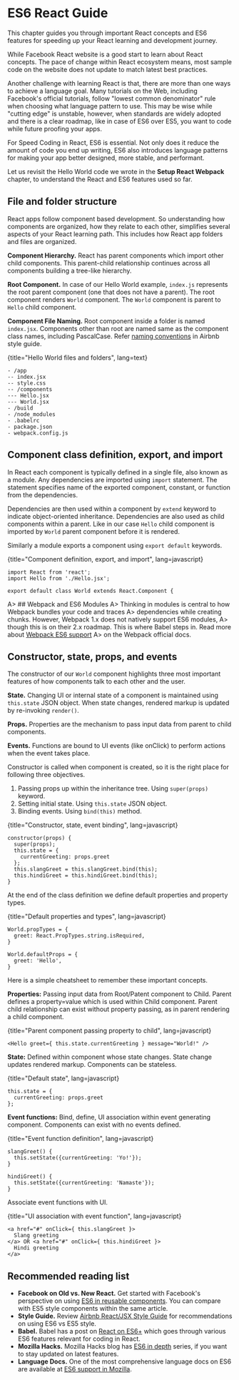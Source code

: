 # ES6 React Guide

This chapter guides you through important React concepts and ES6 features
for speeding up your React learning and development journey.

While Facebook React website is a good start to learn about React concepts. The pace of
change within React ecosystem means, most sample code on the website does not update to
match latest best practices.

Another challenge with learning React is that, there are more than one ways
to achieve a language goal. Many tutorials on the Web, including Facebook's official tutorials,
follow "lowest common denominator" rule when choosing what language pattern to use.
This may be wise while "cutting edge" is unstable, however, when standards are widely
adopted and there is a clear roadmap, like in case of ES6 over ES5, you want to code
while future proofing your apps.

For Speed Coding in React, ES6 is essential. Not only does it reduce the amount of code
you end up writing, ES6 also introduces language patterns for making your app better designed,
more stable, and performant.

Let us revisit the Hello World code we wrote in the **Setup React Webpack** chapter, to understand
the React and ES6 features used so far.

## File and folder structure

React apps follow component based development. So understanding how components are organized,
how they relate to each other, simplifies several aspects of your React learning path.
This includes how React app folders and files are organized.

**Component Hierarchy.** React has parent components which import other child components.
This parent-child relationship continues across all components building a tree-like hierarchy.

**Root Component.** In case of our Hello World example, ```index.js``` represents
the root parent component (one that does not have a parent).
The root component renders ```World``` component.
The ```World``` component is parent to ```Hello``` child component.

**Component File Naming.** Root component inside a folder is named ```index.jsx```.
Components other than root are named same as the component class names, including PascalCase.
Refer [naming conventions][6] in Airbnb style guide.

{title="Hello World files and folders", lang=text}
~~~~~~~
- /app
-- index.jsx
-- style.css
-- /components
--- Hello.jsx
--- World.jsx
- /build
- /node_modules
- .babelrc
- package.json
- webpack.config.js
~~~~~~~

## Component class definition, export, and import

In React each component is typically defined in a single file, also known as a module.
Any dependencies are imported using ```import``` statement. The statement specifies name of the exported
component, constant, or function from the dependencies.

Dependencies are then used within a component by ```extend``` keyword to indicate
object-oriented inheritance. Dependencies are also used as child components
within a parent. Like in our case ```Hello``` child component is imported
by ```World``` parent component before it is rendered.

Similarly a module exports a component using ```export default``` keywords.

{title="Component definition, export, and import", lang=javascript}
~~~~~~~
import React from 'react';
import Hello from './Hello.jsx';

export default class World extends React.Component {
~~~~~~~

A> ## Webpack and ES6 Modules
A> Thinking in modules is central to how Webpack bundles your code and traces
A> dependencies while creating chunks. However, Webpack 1.x does not natively support ES6 modules,
A> though this is on their 2.x roadmap. This is where Babel steps in. Read more about [Webpack ES6 support][7]
A> on the Webpack official docs.

## Constructor, state, props, and events

The constructor of our ```World``` component highlights three most important
features of how components talk to each other and the user.

**State.** Changing UI or internal state of a component is maintained using ```this.state```
JSON object. When state changes, rendered markup is updated by re-invoking ```render()```.

**Props.** Properties are the mechanism to pass input data from parent to child components.

**Events.** Functions are bound to UI events (like onClick) to perform actions when the
event takes place.

Constructor is called when component is created, so it is the right place for following three objectives.

1. Passing props up within the inheritance tree. Using ```super(props)``` keyword.
2. Setting initial state. Using ```this.state``` JSON object.
3. Binding events. Using ```bind(this)``` method.

{title="Constructor, state, event binding", lang=javascript}
~~~~~~~
constructor(props) {
  super(props);
  this.state = {
    currentGreeting: props.greet
  };
  this.slangGreet = this.slangGreet.bind(this);
  this.hindiGreet = this.hindiGreet.bind(this);
}
~~~~~~~

At the end of the class definition we define default properties and property types.

{title="Default properties and types", lang=javascript}
~~~~~~~
World.propTypes = {
  greet: React.PropTypes.string.isRequired,
}

World.defaultProps = {
  greet: 'Hello',
}
~~~~~~~

Here is a simple cheatsheet to remember these important concepts.

**Properties:** Passing input data from Root/Patent component to Child. Parent defines a property=value which is used within Child component. Parent child relationship can exist without property passing, as in parent rendering a child component.

{title="Parent component passing property to child", lang=javascript}
~~~~~~~
<Hello greet={ this.state.currentGreeting } message="World!" />
~~~~~~~

**State:** Defined within component whose state changes. State change updates rendered markup. Components can be stateless.

{title="Default state", lang=javascript}
~~~~~~~
this.state = {
  currentGreeting: props.greet
};
~~~~~~~

**Event functions:** Bind, define, UI association within event generating component. Components can exist with no events defined.

{title="Event function definition", lang=javascript}
~~~~~~~
slangGreet() {
  this.setState({currentGreeting: 'Yo!'});
}

hindiGreet() {
  this.setState({currentGreeting: 'Namaste'});
}
~~~~~~~

Associate event functions with UI.

{title="UI association with event function", lang=javascript}
~~~~~~~
<a href="#" onClick={ this.slangGreet }>
  Slang greeting
</a> OR <a href="#" onClick={ this.hindiGreet }>
  Hindi greeting
</a>
~~~~~~~



## Recommended reading list

- **Facebook on Old vs. New React.** Get started with Facebook's perspective on using [ES6 in reusable components][1]. You can compare with ES5 style components within the same article.
- **Style Guide.** Review [Airbnb React/JSX Style Guide][2] for recommendations on using ES6 vs ES5 style.
- **Babel.** Babel has a post on [React on ES6+][3] which goes through various ES6 features relevant for coding in React.
- **Mozilla Hacks.** Mozilla Hacks blog has [ES6 in depth][4] series, if you want to stay updated on latest features.
- **Language Docs.** One of the most comprehensive language docs on ES6 are available at [ES6 support in Mozilla][5].


[1]: https://facebook.github.io/react/docs/reusable-components.html#es6-classes
[2]: https://github.com/airbnb/javascript/tree/master/react
[3]: https://babeljs.io/blog/2015/06/07/react-on-es6-plus
[4]: https://hacks.mozilla.org/category/es6-in-depth/
[5]: https://developer.mozilla.org/en/docs/Web/JavaScript/New_in_JavaScript/ECMAScript_6_support_in_Mozilla
[6]: https://github.com/airbnb/javascript/tree/master/react#naming
[7]: http://webpack.github.io/docs/code-splitting.html#es6-modules
